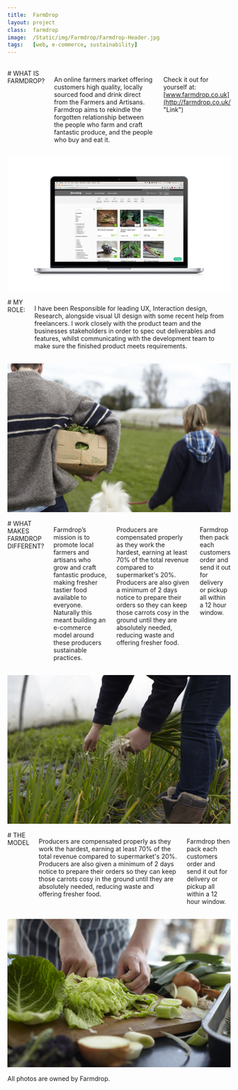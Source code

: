 ```yaml
---
title:  FarmDrop
layout: project
class:  farmdrop
image:  /Static/img/Farmdrop/Farmdrop-Header.jpg
tags:   [web, e-commerce, sustainability]
---
```


<div class="row">
  <div class="two columns">&nbsp;</div>
  <div class="eight columns" markdown="1">
# WHAT IS FARMDROP?

An online farmers market offering customers high quality, locally sourced food and drink direct from the Farmers and Artisans. Farmdrop aims to rekindle the forgotten relationship between the people who farm and craft fantastic produce, and the people who buy and eat it.

Check it out for yourself at: [www.farmdrop.co.uk](http://farmdrop.co.uk/ "Link")
  </div>
  <div class="two columns">&nbsp;</div>
</div>


<div class="row">
  <div class="twelve columns">
    <img src="/Static/img/Farmdrop/FarmdropWebBrowser.jpg">
  </div>
</div>


<div class="row">
<div class="two columns">&nbsp;</div>
  <div class="eight columns" markdown="1">
# MY ROLE:

I have been Responsible for leading UX, Interaction design, Research, alongside visual UI design with some recent help from freelancers. I work closely with the product team and the businesses stakeholders in order to spec out deliverables and features, whilst communicating with the development team to make sure the finished product meets requirements. 
  </div>
    <div class="two columns">&nbsp;</div>
</div>


<div class="row">
  <div class="twelve columns">
    <img src="/Static/img/Farmdrop/producers.jpg">
  </div>
</div>


<div class="row">
  <div class="two columns">&nbsp;</div>
  <div class="eight columns" markdown="1">
# WHAT MAKES FARMDROP DIFFERENT?

Farmdrop’s mission is to promote local farmers and artisans who grow and craft fantastic produce, making fresher tastier food available to everyone. Naturally this meant building an e-commerce model around these producers sustainable practices.

Producers are compensated properly as they work the hardest, earning at least 70% of the total revenue compared to supermarket's 20%. Producers are also given a minimum of 2 days notice to prepare their orders so they can keep those carrots cosy in the ground until they are absolutely needed, reducing waste and offering fresher food.

Farmdrop then pack each customers order and send it out for delivery or pickup all within a 12 hour window.
  </div>
  <div class="two column">&nbsp;</div>
</div>


<div class="row">
  <div class="twelve columns">
    <img src="/Static/img/Farmdrop/Pick.jpg">
  </div>
</div>


<div class="row">
  <div class="two columns">&nbsp;</div>
  <div class="eight columns" markdown="1">
# THE MODEL

Producers are compensated properly as they work the hardest, earning at least 70% of the total revenue compared to supermarket's 20%. Producers are also given a minimum of 2 days notice to prepare their orders so they can keep those carrots cosy in the ground until they are absolutely needed, reducing waste and offering fresher food.

Farmdrop then pack each customers order and send it out for delivery or pickup all within a 12 hour window.
  </div>
  <div class="two column">&nbsp;</div>
</div>


<div class="row">
  <div class="twelve columns">
    <img src="/Static/img/Farmdrop/food.jpg">
  </div>
</div>

<div class="row">
  <div class="four columns">&nbsp;</div>
  <div class="four columns" markdown="1">
All photos are owned by Farmdrop.
  </div>
  <div class="four column">&nbsp;</div>
</div>
